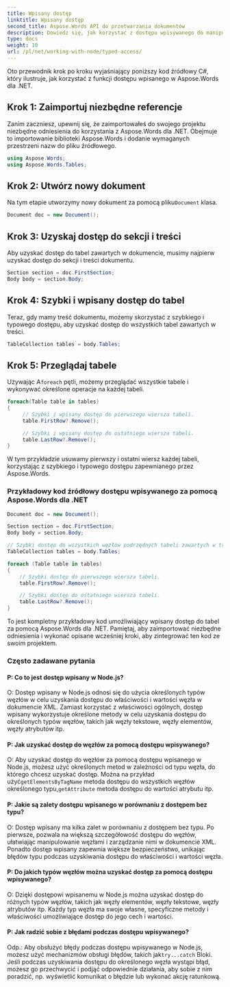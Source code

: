 ```yaml
---
title: Wpisany dostęp
linktitle: Wpisany dostęp
second_title: Aspose.Words API do przetwarzania dokumentów
description: Dowiedz się, jak korzystać z dostępu wpisywanego do manipulowania tabelami w Aspose.Words dla .NET.
type: docs
weight: 10
url: /pl/net/working-with-node/typed-access/
---
```


Oto przewodnik krok po kroku wyjaśniający poniższy kod źródłowy C#, który ilustruje, jak korzystać z funkcji dostępu wpisanego w Aspose.Words dla .NET.

## Krok 1: Zaimportuj niezbędne referencje
Zanim zaczniesz, upewnij się, że zaimportowałeś do swojego projektu niezbędne odniesienia do korzystania z Aspose.Words dla .NET. Obejmuje to importowanie biblioteki Aspose.Words i dodanie wymaganych przestrzeni nazw do pliku źródłowego.

```csharp
using Aspose.Words;
using Aspose.Words.Tables;
```

## Krok 2: Utwórz nowy dokument
 Na tym etapie utworzymy nowy dokument za pomocą pliku`Document` klasa.

```csharp
Document doc = new Document();
```

## Krok 3: Uzyskaj dostęp do sekcji i treści
Aby uzyskać dostęp do tabel zawartych w dokumencie, musimy najpierw uzyskać dostęp do sekcji i treści dokumentu.

```csharp
Section section = doc.FirstSection;
Body body = section.Body;
```

## Krok 4: Szybki i wpisany dostęp do tabel
Teraz, gdy mamy treść dokumentu, możemy skorzystać z szybkiego i typowego dostępu, aby uzyskać dostęp do wszystkich tabel zawartych w treści.

```csharp
TableCollection tables = body.Tables;
```

## Krok 5: Przeglądaj tabele
 Używając A`foreach` pętli, możemy przeglądać wszystkie tabele i wykonywać określone operacje na każdej tabeli.

```csharp
foreach(Table table in tables)
{
     // Szybki i wpisany dostęp do pierwszego wiersza tabeli.
     table.FirstRow?.Remove();

     // Szybki i wpisany dostęp do ostatniego wiersza tabeli.
     table.LastRow?.Remove();
}
```

W tym przykładzie usuwamy pierwszy i ostatni wiersz każdej tabeli, korzystając z szybkiego i typowego dostępu zapewnianego przez Aspose.Words.

### Przykładowy kod źródłowy dostępu wpisywanego za pomocą Aspose.Words dla .NET

```csharp
Document doc = new Document();

Section section = doc.FirstSection;
Body body = section.Body;

// Szybki dostęp do wszystkich węzłów podrzędnych tabeli zawartych w treści.
TableCollection tables = body.Tables;

foreach (Table table in tables)
{
	// Szybki dostęp do pierwszego wiersza tabeli.
	table.FirstRow?.Remove();

	// Szybki dostęp do ostatniego wiersza tabeli.
	table.LastRow?.Remove();
}
```

To jest kompletny przykładowy kod umożliwiający wpisany dostęp do tabel za pomocą Aspose.Words dla .NET. Pamiętaj, aby zaimportować niezbędne odniesienia i wykonać opisane wcześniej kroki, aby zintegrować ten kod ze swoim projektem.

### Często zadawane pytania

#### P: Co to jest dostęp wpisany w Node.js?

O: Dostęp wpisany w Node.js odnosi się do użycia określonych typów węzłów w celu uzyskania dostępu do właściwości i wartości węzła w dokumencie XML. Zamiast korzystać z właściwości ogólnych, dostęp wpisany wykorzystuje określone metody w celu uzyskania dostępu do określonych typów węzłów, takich jak węzły tekstowe, węzły elementów, węzły atrybutów itp.

#### P: Jak uzyskać dostęp do węzłów za pomocą dostępu wpisywanego?

 O: Aby uzyskać dostęp do węzłów za pomocą dostępu wpisanego w Node.js, możesz użyć określonych metod w zależności od typu węzła, do którego chcesz uzyskać dostęp. Można na przykład użyć`getElementsByTagName` metoda dostępu do wszystkich węzłów określonego typu,`getAttribute` metoda dostępu do wartości atrybutu itp.

#### P: Jakie są zalety dostępu wpisanego w porównaniu z dostępem bez typu?

O: Dostęp wpisany ma kilka zalet w porównaniu z dostępem bez typu. Po pierwsze, pozwala na większą szczegółowość dostępu do węzłów, ułatwiając manipulowanie węzłami i zarządzanie nimi w dokumencie XML. Ponadto dostęp wpisany zapewnia większe bezpieczeństwo, unikając błędów typu podczas uzyskiwania dostępu do właściwości i wartości węzła.

#### P: Do jakich typów węzłów można uzyskać dostęp za pomocą dostępu wpisywanego?

O: Dzięki dostępowi wpisanemu w Node.js można uzyskać dostęp do różnych typów węzłów, takich jak węzły elementów, węzły tekstowe, węzły atrybutów itp. Każdy typ węzła ma swoje własne, specyficzne metody i właściwości umożliwiające dostęp do jego cech i wartości.

#### P: Jak radzić sobie z błędami podczas dostępu wpisywanego?

 Odp.: Aby obsłużyć błędy podczas dostępu wpisywanego w Node.js, możesz użyć mechanizmów obsługi błędów, takich jak`try...catch` Bloki. Jeśli podczas uzyskiwania dostępu do określonego węzła wystąpi błąd, możesz go przechwycić i podjąć odpowiednie działania, aby sobie z nim poradzić, np. wyświetlić komunikat o błędzie lub wykonać akcję ratunkową.
